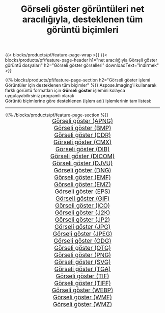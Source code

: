 ﻿---
title: Görseli göster görüntüleri net aracılığıyla, desteklenen tüm görüntü biçimleri 
weight: 3920
url: /tr/net/viewer 
lang: tr
langdirlevel: 2
locales: zh-hans,ja,it,ru,de,es,fr,nl,id,lt,pl,pt,vi,tr,ko,zh-hant,ar,hi,th,sv,cs,uk,he
description: Aspose.Imaging'i kullanarak, net Aracılığıyla kolayca Görseli göster görüntüleri oluşturabilirsiniz
---

{{< blocks/products/pf/feature-page-wrap >}}
{{< blocks/products/pf/feature-page-header h1="net aracılığıyla Görseli göster görüntü dosyaları" h2="Görseli göster görselleri" downloadText="İndirmek" >}}


{{% blocks/products/pf/feature-page-section  h2="Görseli göster işlemi Görüntüler için desteklenen tüm biçimler" %}}
Aspose.Imaging'i kullanarak farklı görüntü formatları için **Görseli göster** işlemini kolayca uygulayabilirsiniz programlı olarak
<br/>
Görüntü biçimlerine göre desteklenen {işlem adı} işlemlerinin tam listesi:
<hr/>
{{% /blocks/products/pf/feature-page-section %}}
<div class="container-fluid productfamilypage bg-gray">
    <div class="convertypes bg-gray agp-content section">
        <div class="container">
		<div class="row other-converters" style="gap: 10px;font-size: 19px;text-align:center;">
		    <div class='col-md-2 other-converter remove-lp remove-rp'><a href="/imaging/tr/net/viewer/apng" style="padding:15px;">Görseli göster (APNG)</a></div><div class='col-md-2 other-converter remove-lp remove-rp'><a href="/imaging/tr/net/viewer/bmp" style="padding:15px;">Görseli göster (BMP)</a></div><div class='col-md-2 other-converter remove-lp remove-rp'><a href="/imaging/tr/net/viewer/cdr" style="padding:15px;">Görseli göster (CDR)</a></div><div class='col-md-2 other-converter remove-lp remove-rp'><a href="/imaging/tr/net/viewer/cmx" style="padding:15px;">Görseli göster (CMX)</a></div><div class='col-md-2 other-converter remove-lp remove-rp'><a href="/imaging/tr/net/viewer/dib" style="padding:15px;">Görseli göster (DIB)</a></div><div class='col-md-2 other-converter remove-lp remove-rp'><a href="/imaging/tr/net/viewer/dicom" style="padding:15px;">Görseli göster (DICOM)</a></div><div class='col-md-2 other-converter remove-lp remove-rp'><a href="/imaging/tr/net/viewer/djvu" style="padding:15px;">Görseli göster (DJVU)</a></div><div class='col-md-2 other-converter remove-lp remove-rp'><a href="/imaging/tr/net/viewer/dng" style="padding:15px;">Görseli göster (DNG)</a></div><div class='col-md-2 other-converter remove-lp remove-rp'><a href="/imaging/tr/net/viewer/emf" style="padding:15px;">Görseli göster (EMF)</a></div><div class='col-md-2 other-converter remove-lp remove-rp'><a href="/imaging/tr/net/viewer/emz" style="padding:15px;">Görseli göster (EMZ)</a></div><div class='col-md-2 other-converter remove-lp remove-rp'><a href="/imaging/tr/net/viewer/eps" style="padding:15px;">Görseli göster (EPS)</a></div><div class='col-md-2 other-converter remove-lp remove-rp'><a href="/imaging/tr/net/viewer/gif" style="padding:15px;">Görseli göster (GIF)</a></div><div class='col-md-2 other-converter remove-lp remove-rp'><a href="/imaging/tr/net/viewer/ico" style="padding:15px;">Görseli göster (ICO)</a></div><div class='col-md-2 other-converter remove-lp remove-rp'><a href="/imaging/tr/net/viewer/j2k" style="padding:15px;">Görseli göster (J2K)</a></div><div class='col-md-2 other-converter remove-lp remove-rp'><a href="/imaging/tr/net/viewer/jp2" style="padding:15px;">Görseli göster (JP2)</a></div><div class='col-md-2 other-converter remove-lp remove-rp'><a href="/imaging/tr/net/viewer/jpg" style="padding:15px;">Görseli göster (JPG)</a></div><div class='col-md-2 other-converter remove-lp remove-rp'><a href="/imaging/tr/net/viewer/jpeg" style="padding:15px;">Görseli göster (JPEG)</a></div><div class='col-md-2 other-converter remove-lp remove-rp'><a href="/imaging/tr/net/viewer/odg" style="padding:15px;">Görseli göster (ODG)</a></div><div class='col-md-2 other-converter remove-lp remove-rp'><a href="/imaging/tr/net/viewer/otg" style="padding:15px;">Görseli göster (OTG)</a></div><div class='col-md-2 other-converter remove-lp remove-rp'><a href="/imaging/tr/net/viewer/png" style="padding:15px;">Görseli göster (PNG)</a></div><div class='col-md-2 other-converter remove-lp remove-rp'><a href="/imaging/tr/net/viewer/svg" style="padding:15px;">Görseli göster (SVG)</a></div><div class='col-md-2 other-converter remove-lp remove-rp'><a href="/imaging/tr/net/viewer/tga" style="padding:15px;">Görseli göster (TGA)</a></div><div class='col-md-2 other-converter remove-lp remove-rp'><a href="/imaging/tr/net/viewer/tif" style="padding:15px;">Görseli göster (TIF)</a></div><div class='col-md-2 other-converter remove-lp remove-rp'><a href="/imaging/tr/net/viewer/tiff" style="padding:15px;">Görseli göster (TIFF)</a></div><div class='col-md-2 other-converter remove-lp remove-rp'><a href="/imaging/tr/net/viewer/webp" style="padding:15px;">Görseli göster (WEBP)</a></div><div class='col-md-2 other-converter remove-lp remove-rp'><a href="/imaging/tr/net/viewer/wmf" style="padding:15px;">Görseli göster (WMF)</a></div><div class='col-md-2 other-converter remove-lp remove-rp'><a href="/imaging/tr/net/viewer/wmz" style="padding:15px;">Görseli göster (WMZ)</a></div>
                </div>
        </div>
    </div>
</div>
<br/>

